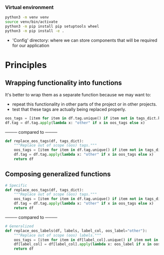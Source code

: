 ### Virtual environment

```bash
python3 -m venv venv
source venv/bin/activate
python3 -m pip install pip setuptools wheel
python3 -m pip install -e .
```

- 'Config' directory: where we can store components that will be required for our application

# Principles

## Wrapping functionality into functions

It's better to wrap them as a separate function because we may want to:

- repeat this functionality in other parts of the project or in other projects.
- test that these tags are actually being replaced properly.

```python
oos_tags = [item for item in df.tag.unique() if item not in tags_dict.keys()]
df.tag = df.tag.apply(lambda x: "other" if x in oos_tags else x)
```

──── compared to ────

```python
def replace_oos_tags(df, tags_dict):
    """Replace out of scope (oos) tags."""
    oos_tags = [item for item in df.tag.unique() if item not in tags_dict.keys()]
    df.tag = df.tag.apply(lambda x: "other" if x in oos_tags else x)
    return df
```

## Composing generalized functions

```python
# Specific
def replace_oos_tags(df, tags_dict):
    """Replace out of scope (oos) tags."""
    oos_tags = [item for item in df.tag.unique() if item not in tags_dict.keys()]
    df.tag = df.tag.apply(lambda x: "other" if x in oos_tags else x)
    return df
```

──── compared to ────

```python
# Generalized
def replace_oos_labels(df, labels, label_col, oos_label="other"):
    """Replace out of scope (oos) labels."""
    oos_tags = [item for item in df[label_col].unique() if item not in labels]
    df[label_col] = df[label_col].apply(lambda x: oos_label if x in oos_tags else x)
    return df
```

##
